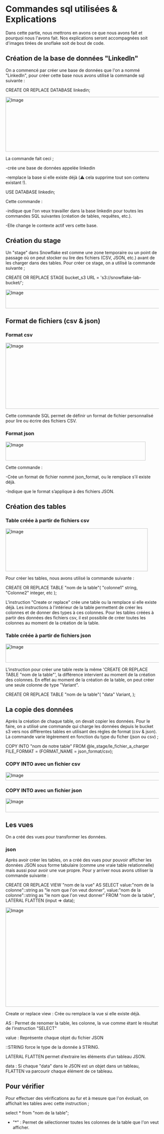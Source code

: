 # Commandes sql utilisées & Explications

Dans cette partie, nous mettrons en avons ce que nous avons fait et pourquoi nous l'avons fait. Nos explications seront accompagnées soit d'images tirées de snoflake soit de bout de code.

## Création de la base de données "LinkedIn"

On a commencé par créer une base de données que l'on a nommé "LinkedIn", pour créer cette base nous avons utilisé la commande sql suivante :

CREATE OR REPLACE DATABASE linkedin;

<img width="718" height="180" alt="Image" src="https://github.com/user-attachments/assets/8911ee2b-ec8d-44da-97e2-fc5468bebd83" />

La commande fait ceci ;

-crée une base de données appelée linkedin

-remplace la base si elle existe déjà (⚠️ cela supprime tout son contenu existant !).

USE DATABASE linkedin;

Cette commande :

-indique que l'on veux travailler dans la base linkedin pour toutes les commandes SQL suivantes (création de tables, requêtes, etc.).

-Elle change le contexte actif vers cette base.

## Création du stage

Un "stage" dans Snowflake est comme une zone temporaire ou un point de passage où on peut stocker ou lire des fichiers (CSV, JSON, etc.) avant de les charger dans des tables. Pour créer ce stage, on a utilisé la commande suivante ;

CREATE OR REPLACE STAGE bucket_s3 URL = 's3://snowflake-lab-bucket/';

<img width="757" height="62" alt="Image" src="https://github.com/user-attachments/assets/482a7394-8207-4734-b6d1-13745a211886" />

## Format de fichiers (csv & json)

### Format csv

<img width="580" height="217" alt="Image" src="https://github.com/user-attachments/assets/c1a07b16-7551-46a6-bffc-45db1264be5e" />

Cette commande SQL permet de définir un format de fichier personnalisé pour lire ou écrire des fichiers CSV.

### Format json

<img width="460" height="62" alt="Image" src="https://github.com/user-attachments/assets/9ca2ca9b-ed0b-466f-a7d8-073fe4c3b0e2" />

Cette commande :

-Crée un format de fichier nommé json_format, ou le remplace s’il existe déjà.

-Indique que le format s’applique à des fichiers JSON.

## Création des tables

### Table créée à partir de fichiers csv

<img width="467" height="141" alt="Image" src="https://github.com/user-attachments/assets/06527b42-b112-4b67-be74-357e468e5c44" />

Pour créer les tables, nous avons utilisé la commande suivante :

CREATE OR REPLACE TABLE "nom de la table"(
"colonne1" string,
"Colonne2" integer,
etc
);

L'instruction "Create or replace" crée une table ou la remplace si elle existe déjà. Les instructions à l'intérieur de la table permettent de créer les colonnes et de donner des types à ces colonnes. Pour les tables créées à partir des données des fichiers csv, il est possibile de créer toutes les colonnes au moment de la création de la table.

### Table créée à partir de fichiers json

<img width="573" height="62" alt="Image" src="https://github.com/user-attachments/assets/bb8f8c9a-89ee-4017-8fad-a82b04895e46" />

L'instruction pour créer une table reste la même 'CREATE OR REPLACE TABLE "nom de la table"', la différence intervient au moment de la création des colonnes. En effet au moment de la création de la table, on peut créer une seule colonne de type "Variant".

CREATE OR REPLACE TABLE "nom de la table"(
"data" Variant,
);

## La copie des données

Après la création de chaque table, on devait copier les données. Pour le faire, on a utilisé une commande qui charge les données depuis le bucket s3 vers nos différentes tables en utilisant des règles de format (csv & json). La commande varie légèrement en fonction du type du ficher (json ou csv) ;

COPY INTO "nom de notre table" FROM @le_stage/le_fichier_a_charger FILE_FORMAT = (FORMAT_NAME = json_format/csv);

### COPY INTO avec un fichier csv

<img width="1030" height="27" alt="Image" src="https://github.com/user-attachments/assets/3ef38521-5683-4ff8-b6da-446f17f966cf" />

### COPY INTO avec un fichier json

<img width="992" height="46" alt="Image" src="https://github.com/user-attachments/assets/7237f17f-074b-4b79-8ce6-081df60a9350" />

## Les vues

On a créé des vues pour transformer les données.

### json

Après avoir créer les tables, on a créé des vues pour pouvoir afficher les données JSON sous forme tabulaire (comme une vraie table relationnelle) mais aussi pour avoir une vue propre. Pour y arriver nous avons utiliser la commande suivante :

CREATE OR REPLACE VIEW "nom de la vue" AS
SELECT
value:"nom de la colonne"::string as "le nom que l'on veut donner",
value:"nom de la colonne"::string as "le nom que l'on veut donner"
FROM "nom de la table",
LATERAL FLATTEN (input => data);

<img width="522" height="327" alt="Image" src="https://github.com/user-attachments/assets/d59ef979-113a-4a6a-b532-1d4cd02492c3" />

Create or replace view : Crée ou remplace la vue si elle existe déjà.

AS : Permet de renomer la table, les colonne, la vue comme étant le résultat de l'instruction "SELECT"

value : Représente chaque objet du fichier JSON

::STRING force le type de la donnée à STRING.

LATERAL FLATTEN permet d’extraire les éléments d’un tableau JSON.

data : Si chaque "data" dans le JSON est un objet dans un tableau, FLATTEN va parcourir chaque élément de ce tableau.

## Pour vérifier

Pour effectuer des vérifications au fur et à mesure que l'on évoluait, on affichait les tables avec cette instruction ;

select \* from "nom de la table";

- "\*" : Permet de sélectionner toutes les colonnes de la table que l'on veut afficher.
